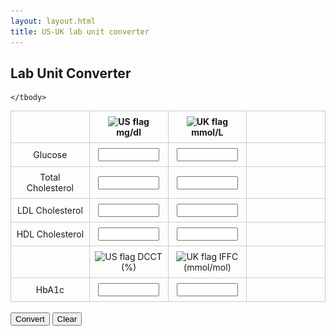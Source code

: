 ```yaml
---
layout: layout.html
title: US-UK lab unit converter
---
```


<h2>Lab Unit Converter</h2>

<form id="unit-converter">
  <table>
    <thead>
      <tr>
        <th></th>
            <th>
                <img src="https://flagcdn.com/us.svg" alt="US flag" width="24"> mg/dl
            </th>
            <th>
                <img src="https://flagcdn.com/gb.svg" alt="UK flag" width="24"> mmol/L
            </th>
        <th></th>
      </tr>
    </thead>
    <tbody>
      <tr>
        <td>Glucose</td>
        <td><input type="number" step="any" id="glucose-us"></td>
        <td><input type="number" step="any" id="glucose-uk"></td>
        <td><span class="flag" id="flag-glucose"></span></td>
      </tr>
      <tr>
        <td>Total Cholesterol</td>
        <td><input type="number" step="any" id="chol-total-us"></td>
        <td><input type="number" step="any" id="chol-total-uk"></td>
        <td><span class="flag" id="flag-chol"></span></td>
      </tr>
      <tr>
        <td>LDL Cholesterol</td>
        <td><input type="number" step="any" id="ldl-us"></td>
        <td><input type="number" step="any" id="ldl-uk"></td>
        <td><span class="flag" id="flag-ldl"></span></td>
      </tr>
      <tr>
        <td>HDL Cholesterol</td>
        <td><input type="number" step="any" id="hdl-us"></td>
        <td><input type="number" step="any" id="hdl-uk"></td>
        <td><span class="flag" id="flag-hdl"></span></td>
      </tr>
      <!-- HbA1c heading -->
       <tr>
        <td></td>
            <td>
                <img src="https://flagcdn.com/us.svg" alt="US flag" width="24"> DCCT (%)
            </td>
            <td>
                <img src="https://flagcdn.com/gb.svg" alt="UK flag" width="24"> IFFC (mmol/mol)
            </td>
        <td></td>
      </tr>
    
  <!-- HbA1c row -->
  <tr>
    <td>HbA1c</td>
    <td><input type="number" step="any" id="hba1c-us"></td>
    <td><input type="number" step="any" id="hba1c-uk"></td>
    <td><span class="flag" id="flag-hba1c"></span></td>
  </tr>

    </tbody>
  </table>

  <br>
  <button type="submit">Convert</button>
  <button type="button" id="clear-btn">Clear</button>
</form>

<style>
  table {  margin: 0 auto; border-collapse: collapse; width: 100%; max-width: 600px;  table-layout: fixed; }
  th, td { padding: 0.5rem; border: 1px solid #ccc; width: 25%; text-align: center;}
  .flag { color: red; font-size: 1.2rem; }
  input { width: 90%; max-width: 100px; box-sizing: border-box;}
</style>

<!-- lab converter info (initially hidden) -->
<div id="converter-info" style="display: none; text-align: centre; margin-top: 2rem;">

<hr>

### Americans Use Different Lab Units

The US prefers to measure things in milligrams per deciliter (mg/dL) - how heavy the stuff floating the blood is. Meanwhile, the UK and most of the rest of the world use millimoles per liter (mmol/L) - the metric way of stating how many molecules of the stuff are in there.

It’s a bit like measuring your coffee in ounces, versus counting how many molecules of caffeine you’re ingesting. Same buzz, different number.

And then there’s HbA1c. In the US, this is expressed as a percentage (of glycated hemoglobin), while in the UK it’s measured in mmol/mol.

So if you’ve ever looked at a lab report from across the Atlantic and thought “That number looks way off”, this converter is here to help you bridge The Pond.

<img src="/assets/images/USUKbridge.png" alt="cartoon" width = 400>

</div>

<script>
document.getElementById('unit-converter').addEventListener('submit', function (e) {
  e.preventDefault();

  // Conversion factors
  const mgdl_to_mmolL_glucose = 0.0555;
  const mmolL_to_mgdl_glucose = 18.018;
  const hba1c_dcct_to_ifcc = x => (x - 2.15) * 10.929;
  const hba1c_ifcc_to_dcct = x => x / 10.929 + 2.15;
  const chol_conv = 0.0259;
  const chol_rev = 38.67;

  // Generic converter that handles individual row
function convertRow(usId, ukId, flagId, toUk, toUs, precisionUs = 0, precisionUk = 1) {
  const usEl = document.getElementById(usId);
  const ukEl = document.getElementById(ukId);
  const flag = document.getElementById(flagId);

  const usVal = parseFloat(usEl.value);
  const ukVal = parseFloat(ukEl.value);

  if (!isNaN(usVal) && !isNaN(ukVal)) {
    flag.textContent = '⚠️ just fill one';
    return;
  }

  flag.textContent = '';

  if (!isNaN(usVal) && isNaN(ukVal)) {
    ukEl.value = toUk(usVal).toFixed(precisionUk);
  } else if (!isNaN(ukVal) && isNaN(usVal)) {
    usEl.value = toUs(ukVal).toFixed(precisionUs);
  }
  document.getElementById('converter-info').style.display = 'block';
}

  // Apply converter to each row
 // Glucose: US = 0 dp, UK = 1 dp
convertRow('glucose-us', 'glucose-uk', 'flag-glucose',
  v => v * 0.0555,
  v => v * 18.018,
  0, 1);

// HbA1c: US = 1 dp, UK = 0 dp 
convertRow('hba1c-us', 'hba1c-uk', 'flag-hba1c',
  x => (x - 2.15) * 10.929,
  x => x / 10.929 + 2.15,
  1, 0);

// Total Cholesterol: US = 0 dp, UK = 1 dp
convertRow('chol-total-us', 'chol-total-uk', 'flag-chol',
  v => v * 0.0259,
  v => v * 38.67,
  0, 1);

// LDL: US = 0 dp, UK = 1 dp
convertRow('ldl-us', 'ldl-uk', 'flag-ldl',
  v => v * 0.0259,
  v => v * 38.67,
  0, 1);

// HDL: US = 0 dp, UK = 1 dp
convertRow('hdl-us', 'hdl-uk', 'flag-hdl',
  v => v * 0.0259,
  v => v * 38.67,
  0, 1);
});

// Clear button logic
document.getElementById('clear-btn').addEventListener('click', function () {
  const inputs = document.querySelectorAll('#unit-converter input');
  inputs.forEach(input => input.value = '');
  const flags = document.querySelectorAll('.flag');
  flags.forEach(flag => flag.textContent = '');
document.getElementById('converter-info').style.display = 'none';
});
</script>
